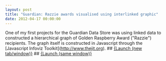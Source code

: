 ```yaml
---
layout: post
title: "Guardian: Razzie awards visualised using interlinked graphic"
date: 2012-04-17 00:00:00
---
```


One of my first projects for the Guardian Data Store was using linked data to constructed a hierarchical graph of Golden Raspberry Award ("Razzie") recipients. The graph itself is constructed in Javascript through the \[Javascript Infoviz Toolkit\](http://www.thejit.org). ## <a href="http://www.guardian.co.uk/news/datablog/interactive/2012/apr/17/film-razzies-visualisation" target="_blank">{Launch (new tab/window)}</a> ## <a href="http://www.guardian.co.uk/news/datablog/interactive/2012/apr/17/film-razzies-visualisation?width=1000&height=1000&iframe=true" class="colorbox-load">{Launch (same window)}</a>